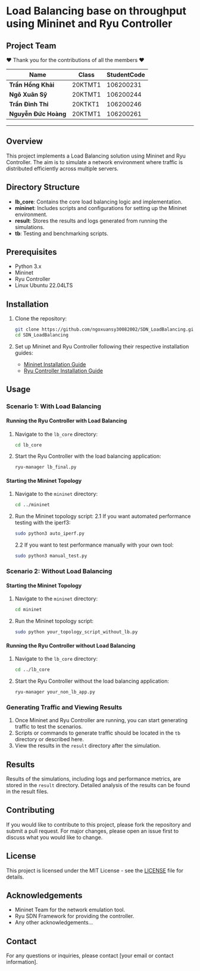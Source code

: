 # Load Balancing base on throughput using Mininet and Ryu Controller

## Project Team

❤️ Thank you for the contributions of all the members ❤️



| **Name**              | **Class**               | **StudentCode**          |
|-------------------    |-------------------------|--------------------------|
| **Trần Hồng Khải**    | 20KTMT1                 | 106200231                |
| **Ngô Xuân Sỹ**       | 20KTMT1                 | 106200244                |
| **Trần Đình Thi**     | 20KTKT1                 | 106200246                |
| **Nguyễn Đức Hoàng**  | 20KTMT1                 | 106200261                |

---

## Overview

This project implements a Load Balancing solution using Mininet and Ryu Controller. The aim is to simulate a network environment where traffic is distributed efficiently across multiple servers.

## Directory Structure

- **lb_core**: Contains the core load balancing logic and implementation.
- **mininet**: Includes scripts and configurations for setting up the Mininet environment.
- **result**: Stores the results and logs generated from running the simulations.
- **tb**: Testing and benchmarking scripts.

## Prerequisites

- Python 3.x
- Mininet
- Ryu Controller
- Linux Ubuntu 22.04LTS

## Installation

1. Clone the repository:
    ```bash
    git clone https://github.com/ngoxuansy30082002/SDN_LoadBalancing.git
    cd SDN_LoadBalancing
    ```

2. Set up Mininet and Ryu Controller following their respective installation guides:
    - [Mininet Installation Guide](http://mininet.org/download/)
    - [Ryu Controller Installation Guide](https://ryu.readthedocs.io/en/latest/getting_started.html)
## Usage

### Scenario 1: With Load Balancing

#### Running the Ryu Controller with Load Balancing

1. Navigate to the `lb_core` directory:
    ```bash
    cd lb_core
    ```

2. Start the Ryu Controller with the load balancing application:
    ```bash
    ryu-manager lb_final.py
    ```

#### Starting the Mininet Topology

1. Navigate to the `mininet` directory:
    ```bash
    cd ../mininet
    ```

2. Run the Mininet topology script:
    2.1 If you want automated performance testing with the iperf3:
    ```bash
    sudo python3 auto_iperf.py
    ```
    2.2 If you want to test performance manually with your own tool:
    ```bash
    sudo python3 manual_test.py
    ```

### Scenario 2: Without Load Balancing

#### Starting the Mininet Topology

1. Navigate to the `mininet` directory:
    ```bash
    cd mininet
    ```

2. Run the Mininet topology script:
    ```bash
    sudo python your_topology_script_without_lb.py
    ```

#### Running the Ryu Controller without Load Balancing

1. Navigate to the `lb_core` directory:
    ```bash
    cd ../lb_core
    ```

2. Start the Ryu Controller without the load balancing application:
    ```bash
    ryu-manager your_non_lb_app.py
    ```

### Generating Traffic and Viewing Results

1. Once Mininet and Ryu Controller are running, you can start generating traffic to test the scenarios.
2. Scripts or commands to generate traffic should be located in the `tb` directory or described here.
3. View the results in the `result` directory after the simulation.

## Results

Results of the simulations, including logs and performance metrics, are stored in the `result` directory. Detailed analysis of the results can be found in the result files.

## Contributing

If you would like to contribute to this project, please fork the repository and submit a pull request. For major changes, please open an issue first to discuss what you would like to change.

## License

This project is licensed under the MIT License - see the [LICENSE](LICENSE) file for details.

## Acknowledgements

- Mininet Team for the network emulation tool.
- Ryu SDN Framework for providing the controller.
- Any other acknowledgements...

## Contact

For any questions or inquiries, please contact [your email or contact information].
